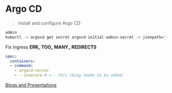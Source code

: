 # Argo CD

> Install and configure Argo CD

```bash
admin
kubectl -n argocd get secret argocd-initial-admin-secret -o jsonpath="{.data.password}" | base64 -d
```

Fix ingress **ERR_ TOO_ MANY_ REDIRECTS** 

```yaml
spec:
  containers:
  - command:
    - argocd-server
    - --insecure # <-- this thing needs to be added
```

[Blogs and Presentations](https://github.com/argoproj/argo-cd#blogs-and-presentations)
